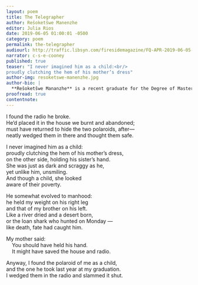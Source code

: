 ```yaml
---
layout: poem
title: The Telegrapher
author: Rešoketšwe Manenzhe
editor: Julia Rios
date: 2019-06-05 01:00:01 -0500
category: poem
permalink: the-telegrapher
audiourl: http://traffic.libsyn.com/firesidemagazine/FQ-APR-2019-06-05-the-telegrapher.mp3
narrator: c-s-e-cooney
published: true
teaser: "I never imagined him as a child:<br/>
proudly clutching the hem of his mother’s dress"
author-img: resoketswe-manenzhe.jpg
author-bio: |
  **Rešoketšwe Mananzhe** is a recent graduate for the Degree of Master of Science in Chemical Engineering (with distinction). Starting in 2015, her poems and short stories have appeared in several online magazines and journals, and in 2017, two of her poems were shortlisted for the Sol Plaatje EU Poetry Anthology, and subsequently published in the anthology of selected poems. She currently lives in Cape Town, South Africa, but recently, she's been known to occasionally wander to the Arctic region, where she fell in love with a small rural town and blueberry pie.
proofread: true
contentnote:
---
```


I found the radio he broke.<br/>
He’d placed it in the house we burnt and abandoned;<br/>
must have returned to hide the two polaroids, after—<br/>
neatly wedged them in there and thought them safe.<br/>

I never imagined him as a child:<br/>
proudly clutching the hem of his mother’s dress,<br/>
on the other side, holding his sister’s hand.<br/>
She was just as dark and scraggy as he,<br/>
yet unlike him, unsmiling.<br/>
And though a child, she looked<br/>
aware of their poverty.

He somewhat evolved to manhood:<br/>
he held my weight on his right leg<br/>
and that of my brother on his left.<br/>
Like a river dried and a desert born,<br/>
or the loan shark who hunted on Monday —<br/>
like death, fate had caught him.

My mother said:<br/>
&nbsp;&nbsp;&nbsp;&nbsp;You should have held his hand.<br/>
&nbsp;&nbsp;&nbsp;&nbsp;It might have saved the house and radio.

Anyway, I found the polaroid of me as a child,<br/>
and the one he took last year at my graduation.<br/>
I wedged them in the radio and slammed it shut.
